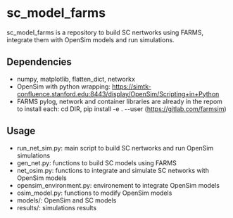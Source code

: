 # sc_model_farms

sc_model_farms is a repository to build SC nertworks using FARMS, integrate them with OpenSim models and run simulations.

## Dependencies

- numpy, matplotlib, flatten_dict, networkx
- OpenSim with python wrapping: https://simtk-confluence.stanford.edu:8443/display/OpenSim/Scripting+in+Python
- FARMS pylog, network and container libraries are already in the repom to install each: cd DIR, pip install -e . --user (https://gitlab.com/farmsim)

## Usage

- run_net_sim.py: main script to build SC nertworks and run OpenSim simulations
- gen_net.py: functions to build SC models using FARMS
- net_osim.py: functions to integrate and simulate SC networks with OpenSim models
- opensim_environment.py: environement to integrate OpenSim models
- osim_model.py: functions to modify OpenSim models
- models/: OpenSim and SC models
- results/: simulations results 
